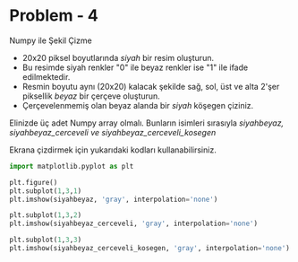# Problem - 4

Numpy ile Şekil Çizme

- 20x20 piksel boyutlarında *siyah* bir resim oluşturun.
- Bu resimde siyah renkler "0" ile beyaz renkler ise "1" ile ifade edilmektedir.
- Resmin boyutu aynı (20x20) kalacak şekilde sağ, sol, üst ve alta 2'şer piksellik *beyaz* bir çerçeve oluşturun.
- Çerçevelenmemiş olan beyaz alanda bir *siyah* köşegen çiziniz. 

Elinizde üç adet Numpy array olmalı. Bunların isimleri sırasıyla *siyahbeyaz, siyahbeyaz_cerceveli ve siyahbeyaz_cerceveli_kosegen*

Ekrana çizdirmek için yukarıdaki kodları kullanabilirsiniz.

```Python
import matplotlib.pyplot as plt

plt.figure()
plt.subplot(1,3,1)
plt.imshow(siyahbeyaz, 'gray', interpolation='none')

plt.subplot(1,3,2)
plt.imshow(siyahbeyaz_cerceveli, 'gray', interpolation='none')

plt.subplot(1,3,3)
plt.imshow(siyahbeyaz_cerceveli_kosegen, 'gray', interpolation='none')
```